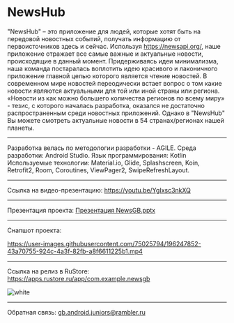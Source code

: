 # NewsHub
"NewsHub" – это приложение для людей, которые хотят быть на передовой новостных событий, получать информацию от первоисточников здесь и сейчас. 
Используя https://newsapi.org/, наше приложение отражает все самые важные и актуальные новости, происходящие в данный момент. 
Придерживаясь идеи минимализма, наша команда постаралась воплотить идею красивого и лаконичного приложение главной целью которого является чтение новостей.
В современном мире новостей переодически встает вопрос о том какие новости являются актуальными для той или иной страны или региона. 
«Новости из как можно большего количества регионов по всему миру» - тезис, с которого началась разработка, оказался не достаточно распространенным 
среди новостных приложений. 
Однако в "NewsHub" Вы можете смотреть актуальные новости в 54 странах/регионах нашей планеты.
______________________________________________________________________________________________________________________________________________________________

Разработка велась по методологии разработки - AGILE.
Среда разработки:  Android Studio.
Язык программирования: Kotlin 
Используемые технологии:
Material.io, Glide, Splashscreen, Koin, Retrofit2, Room, Coroutines, ViewPager2, SwipeRefreshLayout.
______________________________________________________________________________________________________________________________________________________________

Ссылка на видео-презентацию:
https://youtu.be/YgIxsc3nkXQ
______________________________________________________________________________________________________________________________________________________________

Презентация проекта:
[Презентация NewsGB.pptx](https://github.com/gb-android-juniors/NewsGB/files/9301659/NewsGB.pptx)
______________________________________________________________________________________________________________________________________________________________

Снапшот проекта:

https://user-images.githubusercontent.com/75025794/196247852-43a70755-924c-4a3f-82fb-a8f6611225b1.mp4
______________________________________________________________________________________________________________________________________________________________
Ссылка на релиз в RuStore: https://apps.rustore.ru/app/com.example.newsgb

![white](https://user-images.githubusercontent.com/75025794/197234541-8cfab1f3-83b7-4ccf-a31b-ef80b0b7edda.png)



______________________________________________________________________________________________________________________________________________________________
Обратная связь: gb.android.juniors@rambler.ru
